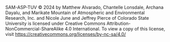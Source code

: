   SAM-ASP-TUV © 2024 by Matthew Alvarado, Chantelle Lonsdale, Archana Dayalu, and Marikate Mountain of Atmospheric and Environmental Research, Inc. and Nicole June and Jeffrey Pierce of Colorado State University is licensed under Creative Commons Attribution-NonCommercial-ShareAlike 4.0 International. To view a copy of this license, visit https://creativecommons.org/licenses/by-nc-sa/4.0/
